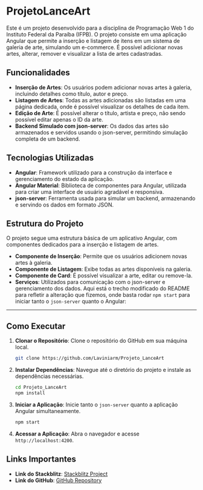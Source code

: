 # ProjetoLanceArt

Este é um projeto desenvolvido para a disciplina de Programação Web 1 do Instituto Federal da Paraíba (IFPB). O projeto consiste em uma aplicação Angular que permite a inserção e listagem de itens em um sistema de galeria de arte, simulando um e-commerce. É possível adicionar novas artes, alterar, remover e visualizar a lista de artes cadastradas.

## Funcionalidades

- **Inserção de Artes**: Os usuários podem adicionar novas artes à galeria, incluindo detalhes como título, autor e preço.
- **Listagem de Artes**: Todas as artes adicionadas são listadas em uma página dedicada, onde é possível visualizar os detalhes de cada item.
- **Edição de Arte**: É possível alterar o título, artista e preço, não sendo possível editar apenas o ID da arte.
- **Backend Simulado com json-server**: Os dados das artes são armazenados e servidos usando o json-server, permitindo simulação completa de um backend.

## Tecnologias Utilizadas

- **Angular**: Framework utilizado para a construção da interface e gerenciamento do estado da aplicação.
- **Angular Material**: Biblioteca de componentes para Angular, utilizada para criar uma interface de usuário agradável e responsiva.
- **json-server**: Ferramenta usada para simular um backend, armazenando e servindo os dados em formato JSON.

## Estrutura do Projeto

O projeto segue uma estrutura básica de um aplicativo Angular, com componentes dedicados para a inserção e listagem de artes.

- **Componente de Inserção**: Permite que os usuários adicionem novas artes à galeria.
- **Componente de Listagem**: Exibe todas as artes disponíveis na galeria.
- **Componente de Card**: É possível visualizar a arte, editar ou remove-la.
- **Serviços**: Utilizados para comunicação com o json-server e gerenciamento dos dados.
  Aqui está o trecho modificado do README para refletir a alteração que fizemos, onde basta rodar `npm start` para iniciar tanto o `json-server` quanto o Angular:

---

## Como Executar

1. **Clonar o Repositório**: Clone o repositório do GitHub em sua máquina local.
   ```bash
   git clone https://github.com/Laviniarm/Projeto_LanceArt
   ```
2. **Instalar Dependências**: Navegue até o diretório do projeto e instale as dependências necessárias.
   ```bash
   cd Projeto_LanceArt
   npm install
   ```
3. **Iniciar a Aplicação**: Inicie tanto o `json-server` quanto a aplicação Angular simultaneamente.
   ```bash
   npm start
   ```
4. **Acessar a Aplicação**: Abra o navegador e acesse `http://localhost:4200`.

## Links Importantes

- **Link do Stackblitz**: [Stackblitz Project](https://stackblitz.com/~/github.com/Laviniarm/Projeto_LanceArt)
- **Link do GitHub**: [GitHub Repository](https://github.com/Laviniarm/Projeto_LanceArt)

